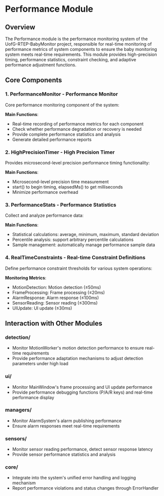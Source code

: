 # Performance Module

## Overview

The Performance module is the performance monitoring system of the UofG-RTEP-BabyMonitor project, responsible for real-time monitoring of performance metrics of system components to ensure the baby monitoring system meets real-time requirements. This module provides high-precision timing, performance statistics, constraint checking, and adaptive performance adjustment functions.

## Core Components

### 1. PerformanceMonitor - Performance Monitor

Core performance monitoring component of the system:

**Main Functions**:
- Real-time recording of performance metrics for each component
- Check whether performance degradation or recovery is needed
- Provide complete performance statistics and analysis
- Generate detailed performance reports

### 2. HighPrecisionTimer - High Precision Timer

Provides microsecond-level precision performance timing functionality:

**Main Functions**:
- Microsecond-level precision time measurement
- start() to begin timing, elapsedMs() to get milliseconds
- Minimize performance overhead

### 3. PerformanceStats - Performance Statistics

Collect and analyze performance data:

**Main Functions**:
- Statistical calculations: average, minimum, maximum, standard deviation
- Percentile analysis: support arbitrary percentile calculations
- Sample management: automatically manage performance sample data

### 4. RealTimeConstraints - Real-time Constraint Definitions

Define performance constraint thresholds for various system operations:

**Monitoring Metrics**:
- MotionDetection: Motion detection (≤50ms)
- FrameProcessing: Frame processing (≤20ms)
- AlarmResponse: Alarm response (≤100ms)
- SensorReading: Sensor reading (≤300ms)
- UIUpdate: UI update (≤30ms)

## Interaction with Other Modules

### detection/
- Monitor MotionWorker's motion detection performance to ensure real-time requirements
- Provide performance adaptation mechanisms to adjust detection parameters under high load

### ui/
- Monitor MainWindow's frame processing and UI update performance
- Provide performance debugging functions (P/A/R keys) and real-time performance display

### managers/
- Monitor AlarmSystem's alarm publishing performance
- Ensure alarm responses meet real-time requirements

### sensors/
- Monitor sensor reading performance, detect sensor response latency
- Provide sensor performance statistics and analysis

### core/
- Integrate into the system's unified error handling and logging mechanism
- Report performance violations and status changes through ErrorHandler





